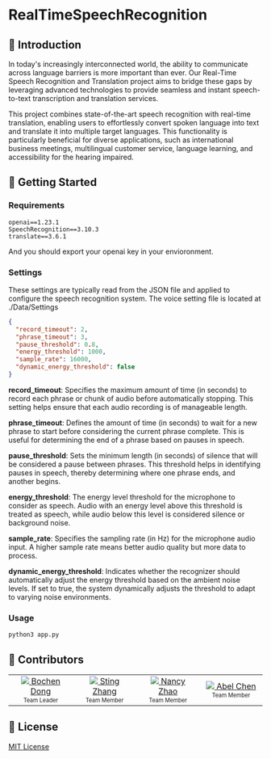 # RealTimeSpeechRecognition

## 👋 Introduction

In today's increasingly interconnected world, the ability to communicate across language barriers is more important than ever. Our Real-Time Speech Recognition and Translation project aims to bridge these gaps by leveraging advanced technologies to provide seamless and instant speech-to-text transcription and translation services.

This project combines state-of-the-art speech recognition with real-time translation, enabling users to effortlessly convert spoken language into text and translate it into multiple target languages. This functionality is particularly beneficial for diverse applications, such as international business meetings, multilingual customer service, language learning, and accessibility for the hearing impaired.


## 🚀 Getting Started
### Requirements

```
openai==1.23.1
SpeechRecognition==3.10.3
translate==3.6.1
```

And you should export your openai key in your envioronment.

### Settings
These settings are typically read from the JSON file and applied to configure the speech recognition system. The voice setting file is located at ./Data/Settings

```json
{
  "record_timeout": 2,
  "phrase_timeout": 3,
  "pause_threshold": 0.8,
  "energy_threshold": 1000,
  "sample_rate": 16000,
  "dynamic_energy_threshold": false
}
```

**record_timeout**: Specifies the maximum amount of time (in seconds) to record each phrase or chunk of audio before automatically stopping. This setting helps ensure that each audio recording is of manageable length.

**phrase_timeout**: Defines the amount of time (in seconds) to wait for a new phrase to start before considering the current phrase complete. This is useful for determining the end of a phrase based on pauses in speech.

**pause_threshold**: Sets the minimum length (in seconds) of silence that will be considered a pause between phrases. This threshold helps in identifying pauses in speech, thereby determining where one phrase ends, and another begins.

**energy_threshold**: The energy level threshold for the microphone to consider as speech. Audio with an energy level above this threshold is treated as speech, while audio below this level is considered silence or background noise.

**sample_rate**: Specifies the sampling rate (in Hz) for the microphone audio input. A higher sample rate means better audio quality but more data to process.

**dynamic_energy_threshold**: Indicates whether the recognizer should automatically adjust the energy threshold based on the ambient noise levels. If set to true, the system dynamically adjusts the threshold to adapt to varying noise environments.

### Usage

```
python3 app.py
```


## 👨 Contributors

<table>
  <tbody>
        <td align="center" valign="middle" width="128">
         <a href="https://github.com/bochendong">
          <img src="https://github.com/bochendong.png?size=128" />
          Bochen Dong
        </a>
        <br>
        <sub><sup>Team Leader</sup></sub>
      </td>
      <td align="center" valign="middle" width="128">
        <a href="https://github.com/VGLALALA">
          <img src="https://github.com/VGLALALA.png?size=128" />
          Sting Zhang
        </a>
        <br>
        <sub><sup>Team Member</sup></sub>
      </td>
      <td align="center" valign="middle" width="128">
         <a href="https://github.com/nancyzhao1">
          <img src="https://github.com/nancyzhao1.png?size=128" />
          Nancy Zhao
        </a>
        <br>
        <sub><sup>Team Member</sup></sub>
      </td>
      <td align="center" valign="middle" width="128">
         <a href="https://github.com/Tabel0112">
          <img src="https://github.com/Tabel0112.png?size=128" />
          Abel Chen
        </a>
        <br>
        <sub><sup>Team Member</sup></sub>
      </td>

     
  </tbody>
</table>


## 📝 License

[MIT License](https://github.com/leon-ai/leon/blob/develop/LICENSE.md)